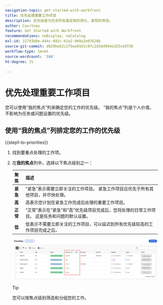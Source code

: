 ```yaml
---
navigation-topic: get-started-with-workfront
title: 优先处理重要工作项目
description: 优先级是为任务所有者定制的简化、直观的体验。
author: Courtney
feature: Get Started with Workfront
recommendations: noDisplay, noCatalog
exl-id: 31793b0e-444c-492c-b1a2-909a2e97628b
source-git-commit: d829be62c275ea91d1c97c2d3dd994e325ce9738
workflow-type: tm+mt
source-wordcount: '184'
ht-degree: 1%

---
```


# 优先处理重要工作项目

您可以使用“我的焦点”列来确定您的工作的优先级。 “我的焦点”列是个人价值，不影响为任务或问题设置的优先级。

## 使用“我的焦点”列排定您的工作的优先级

{{step1-to-priorities}}

1. 找到要重点处理的工作项。
1. 在&#x200B;**我的焦点**&#x200B;列中，选择以下焦点级别之一：

   | 聚焦 | 描述 |
   |-----------|-------------|
   | **紧急** | “紧急”表示需要立即关注的工作项目。 紧急工作项目应优先于所有其他项目，并尽快处理。 |
   | **高** | 高表示您计划在紧急工作完成后处理的重要工作项目。 |
   | **正常** | “正常”表示在“紧急”和“高”优先级项目完成后，您将处理的日常工作项目。 这是任务和问题的默认设置。 |
   | **低** | 低表示不需要立即关注的工作项目，可以延迟到所有优先级较高的工作项目完成之后。 |

   ![](assets/my-focus-new.png)

   >[!TIP]
   >
   >您可以按焦点级别筛选和分组您的工作。
